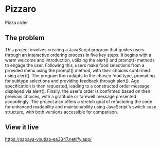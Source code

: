 

# Pizzaro

Pizza order

## The problem

This project involves creating a JavaScript program that guides users through an interactive ordering process in five key steps. It begins with a warm welcome and introduction, utilizing the alert() and prompt() methods to engage the user. Following this, users make food selections from a provided menu using the prompt() method, with their choices confirmed using alert(). The program then adapts to the chosen food type, prompting for subtype selections and providing feedback through alert(). Age specification is then requested, leading to a constructed order message displayed via alert(). Finally, the user's order is confirmed based on their previous choices, with a gratitude or farewell message presented accordingly. The project also offers a stretch goal of refactoring the code for enhanced readability and maintainability using JavaScript's switch case structure, with both versions accessible for comparison.

## View it live

https://papaya-youtiao-ea3347.netlify.app/


